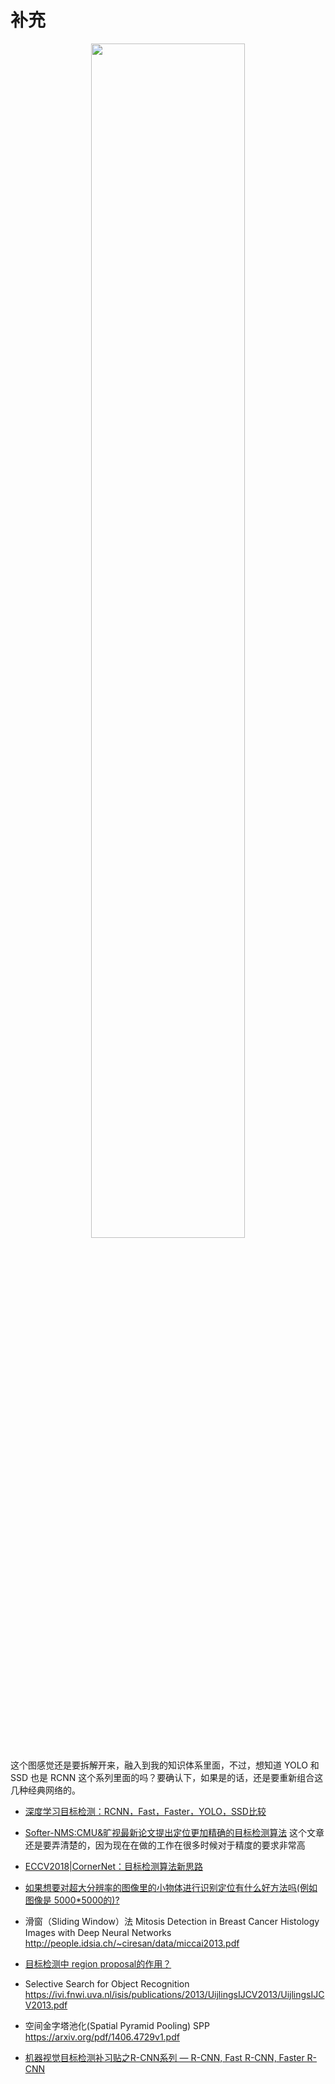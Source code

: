 # 补充




<p align="center">
    <img width="70%" height="70%" src="http://images.iterate.site/blog/image/180921/c1fa9KHma5.png?imageslim">
</p>

这个图感觉还是要拆解开来，融入到我的知识体系里面，不过，想知道 YOLO 和 SSD 也是 RCNN 这个系列里面的吗？要确认下，如果是的话，还是要重新组合这几种经典网络的。





- [深度学习目标检测：RCNN，Fast，Faster，YOLO，SSD比较](https://blog.csdn.net/ikerpeng/article/details/54316814)
- [Softer-NMS:CMU&旷视最新论文提出定位更加精确的目标检测算法](https://www.52cv.net/?p=1434) 这个文章还是要弄清楚的，因为现在在做的工作在很多时候对于精度的要求非常高

- [ECCV2018|CornerNet：目标检测算法新思路](https://zhuanlan.zhihu.com/p/41865617)
- [如果想要对超大分辨率的图像里的小物体进行识别定位有什么好方法吗(例如图像是 5000*5000的)?](https://www.zhihu.com/question/266522566)
- 滑窗（Sliding Window）法  Mitosis Detection in Breast Cancer Histology Images with Deep Neural Networks http://people.idsia.ch/~ciresan/data/miccai2013.pdf

- [目标检测中 region proposal的作用？](https://www.zhihu.com/question/265345106)

- Selective Search for Object Recognition https://ivi.fnwi.uva.nl/isis/publications/2013/UijlingsIJCV2013/UijlingsIJCV2013.pdf

- 空间金字塔池化(Spatial Pyramid Pooling) SPP https://arxiv.org/pdf/1406.4729v1.pdf


- [机器视觉目标检测补习贴之R-CNN系列 — R-CNN, Fast R-CNN, Faster R-CNN](https://mp.weixin.qq.com/s?__biz=MzI4MDYzNzg4Mw==&mid=2247487570&idx=1&sn=50d79196eec2adaad2baab6212693b98&chksm=ebb42886dcc3a190dabd8cebdf3dcd7ed20eb5b13f07801d782787e2b16f9d669ad0ba4a1a14&mpshare=1&scene=1&srcid=0414NQqHUr4CWPmfJvyuGQVp#rd)

